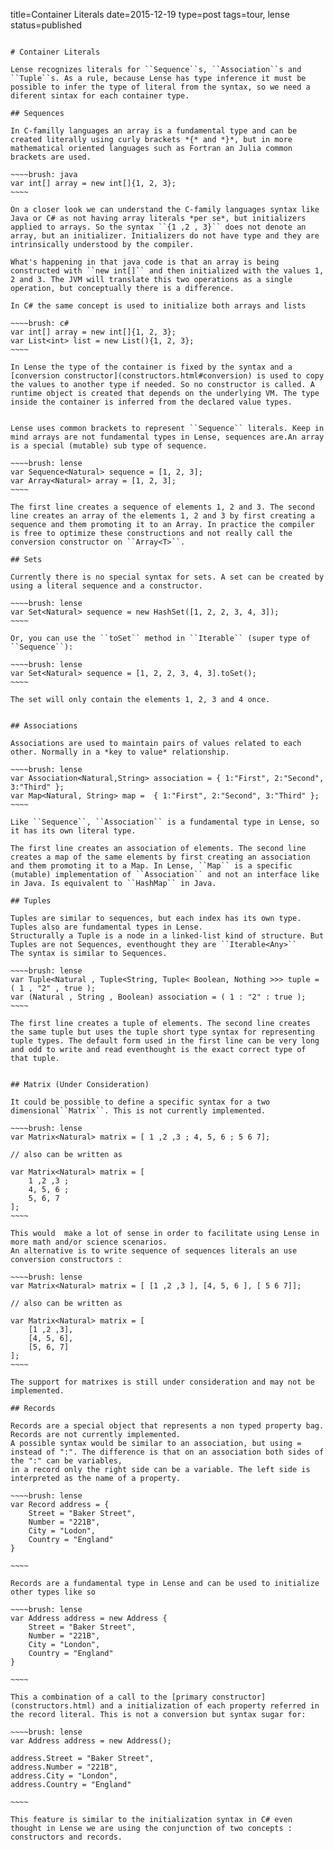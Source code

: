 title=Container Literals
date=2015-12-19
type=post
tags=tour, lense
status=published
~~~~~~

# Container Literals

Lense recognizes literals for ``Sequence``s, ``Association``s and ``Tuple``s. As a rule, because Lense has type inference it must be possible to infer the type of literal from the syntax, so we need a diferent sintax for each container type. 

## Sequences

In C-familly languages an array is a fundamental type and can be created literally using curly brackets *{* and *}*, but in more mathematical oriented languages such as Fortran an Julia common brackets are used. 

~~~~brush: java
var int[] array = new int[]{1, 2, 3};
~~~~

On a closer look we can understand the C-family languages syntax like Java or C# as not having array literals *per se*, but initializers applied to arrays. So the syntax ``{1 ,2 , 3}`` does not denote an array, but an initializer. Initializers do not have type and they are intrinsically understood by the compiler.

What's happening in that java code is that an array is being constructed with ``new int[]`` and then initialized with the values 1, 2 and 3. The JVM will translate this two operations as a single operation, but conceptually there is a difference.

In C# the same concept is used to initialize both arrays and lists 

~~~~brush: c#
var int[] array = new int[]{1, 2, 3};
var List<int> list = new List(){1, 2, 3};
~~~~

In Lense the type of the container is fixed by the syntax and a [conversion constructor](constructors.html#conversion) is used to copy the values to another type if needed. So no constructor is called. A runtime object is created that depends on the underlying VM. The type inside the container is inferred from the declared value types.


Lense uses common brackets to represent ``Sequence`` literals. Keep in mind arrays are not fundamental types in Lense, sequences are.An array is a special (mutable) sub type of sequence.

~~~~brush: lense
var Sequence<Natural> sequence = [1, 2, 3];
var Array<Natural> array = [1, 2, 3];
~~~~

The first line creates a sequence of elements 1, 2 and 3. The second line creates an array of the elements 1, 2 and 3 by first creating a sequence and them promoting it to an Array. In practice the compiler is free to optimize these constructions and not really call the conversion constructor on ``Array<T>``.

## Sets 

Currently there is no special syntax for sets. A set can be created by using a literal sequence and a constructor.

~~~~brush: lense
var Set<Natural> sequence = new HashSet([1, 2, 2, 3, 4, 3]);
~~~~

Or, you can use the ``toSet`` method in ``Iterable`` (super type of ``Sequence``):

~~~~brush: lense
var Set<Natural> sequence = [1, 2, 2, 3, 4, 3].toSet();
~~~~

The set will only contain the elements 1, 2, 3 and 4 once.


## Associations

Associations are used to maintain pairs of values related to each other. Normally in a *key to value* relationship. 

~~~~brush: lense
var Association<Natural,String> association = { 1:"First", 2:"Second", 3:"Third" };
var Map<Natural, String> map =  { 1:"First", 2:"Second", 3:"Third" };
~~~~

Like ``Sequence``, ``Association`` is a fundamental type in Lense, so it has its own literal type.  

The first line creates an association of elements. The second line creates a map of the same elements by first creating an association and them promoting it to a Map. In Lense, ``Map`` is a specific (mutable) implementation of ``Association`` and not an interface like in Java. Is equivalent to ``HashMap`` in Java.

## Tuples

Tuples are similar to sequences, but each index has its own type. Tuples also are fundamental types in Lense.
Structurally a Tuple is a node in a linked-list kind of structure. But Tuples are not Sequences, eventhought they are ``Iterable<Any>``
The syntax is similar to Sequences.

~~~~brush: lense
var Tuple<Natural , Tuple<String, Tuple< Boolean, Nothing >>> tuple = ( 1 , "2" , true );
var (Natural , String , Boolean) association = ( 1 : "2" : true );
~~~~

The first line creates a tuple of elements. The second line creates the same tuple but uses the tuple short type syntax for representing tuple types. The default form used in the first line can be very long and odd to write and read eventhought is the exact correct type of that tuple. 


## Matrix (Under Consideration)

It could be possible to define a specific syntax for a two dimensional``Matrix``. This is not currently implemented.

~~~~brush: lense
var Matrix<Natural> matrix = [ 1 ,2 ,3 ; 4, 5, 6 ; 5 6 7];

// also can be written as

var Matrix<Natural> matrix = [ 
	1 ,2 ,3 ;
 	4, 5, 6 ; 
 	5, 6, 7
];
~~~~

This would  make a lot of sense in order to facilitate using Lense in more math and/or science scenarios. 
An alternative is to write sequence of sequences literals an use conversion constructors :

~~~~brush: lense
var Matrix<Natural> matrix = [ [1 ,2 ,3 ], [4, 5, 6 ], [ 5 6 7]];

// also can be written as

var Matrix<Natural> matrix = [ 
	[1 ,2 ,3],
 	[4, 5, 6],
 	[5, 6, 7]
];
~~~~

The support for matrixes is still under consideration and may not be implemented. 

## Records

Records are a special object that represents a non typed property bag. Records are not currently implemented.
A possible syntax would be similar to an association, but using = instead of ":". The difference is that on an association both sides of the ":" can be variables,
in a record only the right side can be a variable. The left side is interpreted as the name of a property. 

~~~~brush: lense
var Record address = {
	Street = "Baker Street",
	Number = "221B",
	City = "Lodon",
	Country = "England"
}

~~~~

Records are a fundamental type in Lense and can be used to initialize other types like so

~~~~brush: lense
var Address address = new Address {
	Street = "Baker Street",
	Number = "221B",
	City = "London",
	Country = "England"
}

~~~~

This a combination of a call to the [primary constructor](constructors.html) and a initialization of each property referred in the record literal. This is not a conversion but syntax sugar for:

~~~~brush: lense
var Address address = new Address();

address.Street = "Baker Street",
address.Number = "221B",
address.City = "London",
address.Country = "England"

~~~~

This feature is similar to the initialization syntax in C# even thought in Lense we are using the conjunction of two concepts : constructors and records.

  